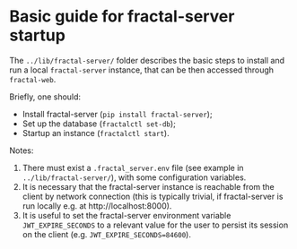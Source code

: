 # Basic guide for fractal-server startup

The `../lib/fractal-server/` folder describes the basic steps to install and
run a local `fractal-server` instance, that can be then accessed through
`fractal-web`.

Briefly, one should:
* Install fractal-server (`pip install fractal-server`);
* Set up the database (`fractalctl set-db`);
* Startup an instance (`fractalctl start`).

Notes:
1. There must exist a `.fractal_server.env` file (see example in
   `../lib/fractal-server/`), with some configuration variables.
2. It is necessary that the fractal-server instance is reachable from the
   client by network connection (this is typically trivial, if fractal-server
   is run locally e.g. at http://localhost:8000).
3. It is useful to set the fractal-server environment variable
   `JWT_EXPIRE_SECONDS` to a relevant value for the user to persist its session
   on the client (e.g. `JWT_EXPIRE_SECONDS=84600`).
